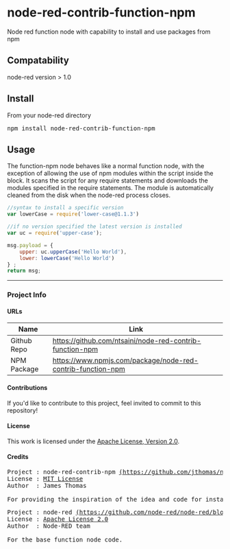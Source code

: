 # node-red-contrib-function-npm
Node red function node with capability to install and use packages from npm

## Compatability
node-red version > 1.0

## Install

From your node-red directory
<pre>npm install node-red-contrib-function-npm</pre>

## Usage
The function-npm node behaves like a normal function node, with the exception of allowing the use of npm modules within the script inside the block.
It scans the script for any require statements and downloads the modules specified in the require statements. 
The module is automatically cleaned from the disk when the node-red process closes.
```javascript
//syntax to install a specific version
var lowerCase = require('lower-case@1.1.3')

//if no version specified the latest version is installed
var uc = require('upper-case');

msg.payload = {             
    upper: uc.upperCase('Hello World'),
    lower: lowerCase('Hello World')
} ;
return msg;
```

------

### Project Info

#### URLs
 
 Name          |Link   
---------------|------------------
Github Repo    |<https://github.com/ntsaini/node-red-contrib-function-npm>
NPM Package    |<https://www.npmjs.com/package/node-red-contrib-function-npm>

#### Contributions

If you'd like to contribute to this project, feel invited to commit to this repository!

#### License

This work is licensed under the [Apache License, Version 2.0](LICENSE).

#### Credits

<pre>
Project : node-red-contrib-npm <a href="https://github.com/jthomas/node-red-contrib-npm">(https://github.com/jthomas/node-red-contrib-npm)</a>
License : <a href="https://github.com/jthomas/node-red-contrib-npm/blob/master/LICENSE">MIT License</a>
Author  : James Thomas

For providing the inspiration of the idea and code for installing npm packages dynamically
</pre>

<pre>
Project : node-red <a href="https://github.com/node-red/node-red/blob/master/packages/node_modules/%40node-red/nodes/core/function/10-function.js">(https://github.com/node-red/node-red/blob/master/packages/node_modules/%40node-red/nodes/core/function/10-function.js)</a>
License : <a href="https://github.com/node-red/node-red/blob/master/LICENSE">Apache License 2.0</a>
Author  : Node-RED team

For the base function node code.

</pre>
